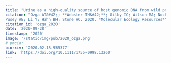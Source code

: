 ```yaml
---
title: "Urine as a high‐quality source of host genomic DNA from wild populations"
citation: "Ozga AT&#42;; **Webster TH&#42;**; Gilby IC; Wilson MA; Nockerts RS; Wilson ML;
Pusey AE; Li Y; Hahn BH; Stone AC. 2020. *Molecular Ecology Resources*"
citation_id: 'ozga_2020'
date: '2020-09-28'
timestamp: '2020'
image: '/static/img/pub/2020_ozga.png'
# pmcid:
biorxiv: '2020.02.18.955377'
link: 'https://doi.org/10.1111/1755-0998.13260'
---
```

